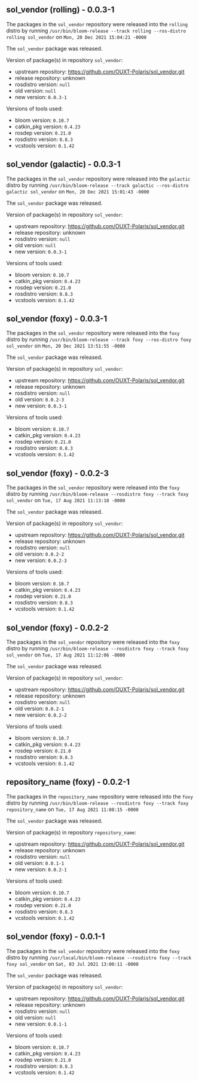 ## sol_vendor (rolling) - 0.0.3-1

The packages in the `sol_vendor` repository were released into the `rolling` distro by running `/usr/bin/bloom-release --track rolling --ros-distro rolling sol_vendor` on `Mon, 20 Dec 2021 15:04:21 -0000`

The `sol_vendor` package was released.

Version of package(s) in repository `sol_vendor`:

- upstream repository: https://github.com/OUXT-Polaris/sol_vendor.git
- release repository: unknown
- rosdistro version: `null`
- old version: `null`
- new version: `0.0.3-1`

Versions of tools used:

- bloom version: `0.10.7`
- catkin_pkg version: `0.4.23`
- rosdep version: `0.21.0`
- rosdistro version: `0.8.3`
- vcstools version: `0.1.42`


## sol_vendor (galactic) - 0.0.3-1

The packages in the `sol_vendor` repository were released into the `galactic` distro by running `/usr/bin/bloom-release --track galactic --ros-distro galactic sol_vendor` on `Mon, 20 Dec 2021 15:01:43 -0000`

The `sol_vendor` package was released.

Version of package(s) in repository `sol_vendor`:

- upstream repository: https://github.com/OUXT-Polaris/sol_vendor.git
- release repository: unknown
- rosdistro version: `null`
- old version: `null`
- new version: `0.0.3-1`

Versions of tools used:

- bloom version: `0.10.7`
- catkin_pkg version: `0.4.23`
- rosdep version: `0.21.0`
- rosdistro version: `0.8.3`
- vcstools version: `0.1.42`


## sol_vendor (foxy) - 0.0.3-1

The packages in the `sol_vendor` repository were released into the `foxy` distro by running `/usr/bin/bloom-release --track foxy --ros-distro foxy sol_vendor` on `Mon, 20 Dec 2021 13:51:55 -0000`

The `sol_vendor` package was released.

Version of package(s) in repository `sol_vendor`:

- upstream repository: https://github.com/OUXT-Polaris/sol_vendor.git
- release repository: unknown
- rosdistro version: `null`
- old version: `0.0.2-3`
- new version: `0.0.3-1`

Versions of tools used:

- bloom version: `0.10.7`
- catkin_pkg version: `0.4.23`
- rosdep version: `0.21.0`
- rosdistro version: `0.8.3`
- vcstools version: `0.1.42`


## sol_vendor (foxy) - 0.0.2-3

The packages in the `sol_vendor` repository were released into the `foxy` distro by running `/usr/bin/bloom-release --rosdistro foxy --track foxy sol_vendor` on `Tue, 17 Aug 2021 11:13:18 -0000`

The `sol_vendor` package was released.

Version of package(s) in repository `sol_vendor`:

- upstream repository: https://github.com/OUXT-Polaris/sol_vendor.git
- release repository: unknown
- rosdistro version: `null`
- old version: `0.0.2-2`
- new version: `0.0.2-3`

Versions of tools used:

- bloom version: `0.10.7`
- catkin_pkg version: `0.4.23`
- rosdep version: `0.21.0`
- rosdistro version: `0.8.3`
- vcstools version: `0.1.42`


## sol_vendor (foxy) - 0.0.2-2

The packages in the `sol_vendor` repository were released into the `foxy` distro by running `/usr/bin/bloom-release --rosdistro foxy --track foxy sol_vendor` on `Tue, 17 Aug 2021 11:12:06 -0000`

The `sol_vendor` package was released.

Version of package(s) in repository `sol_vendor`:

- upstream repository: https://github.com/OUXT-Polaris/sol_vendor.git
- release repository: unknown
- rosdistro version: `null`
- old version: `0.0.2-1`
- new version: `0.0.2-2`

Versions of tools used:

- bloom version: `0.10.7`
- catkin_pkg version: `0.4.23`
- rosdep version: `0.21.0`
- rosdistro version: `0.8.3`
- vcstools version: `0.1.42`


## repository_name (foxy) - 0.0.2-1

The packages in the `repository_name` repository were released into the `foxy` distro by running `/usr/bin/bloom-release --rosdistro foxy --track foxy repository_name` on `Tue, 17 Aug 2021 11:08:15 -0000`

The `sol_vendor` package was released.

Version of package(s) in repository `repository_name`:

- upstream repository: https://github.com/OUXT-Polaris/sol_vendor.git
- release repository: unknown
- rosdistro version: `null`
- old version: `0.0.1-1`
- new version: `0.0.2-1`

Versions of tools used:

- bloom version: `0.10.7`
- catkin_pkg version: `0.4.23`
- rosdep version: `0.21.0`
- rosdistro version: `0.8.3`
- vcstools version: `0.1.42`


## sol_vendor (foxy) - 0.0.1-1

The packages in the `sol_vendor` repository were released into the `foxy` distro by running `/usr/local/bin/bloom-release --rosdistro foxy --track foxy sol_vendor` on `Sat, 03 Jul 2021 13:00:11 -0000`

The `sol_vendor` package was released.

Version of package(s) in repository `sol_vendor`:

- upstream repository: https://github.com/OUXT-Polaris/sol_vendor.git
- release repository: unknown
- rosdistro version: `null`
- old version: `null`
- new version: `0.0.1-1`

Versions of tools used:

- bloom version: `0.10.7`
- catkin_pkg version: `0.4.23`
- rosdep version: `0.21.0`
- rosdistro version: `0.8.3`
- vcstools version: `0.1.42`


